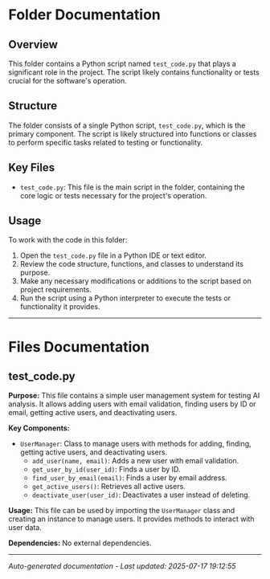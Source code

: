 # Folder Documentation

## Overview
This folder contains a Python script named `test_code.py` that plays a significant role in the project. The script likely contains functionality or tests crucial for the software's operation.

## Structure
The folder consists of a single Python script, `test_code.py`, which is the primary component. The script is likely structured into functions or classes to perform specific tasks related to testing or functionality.

## Key Files
- `test_code.py`: This file is the main script in the folder, containing the core logic or tests necessary for the project's operation.

## Usage
To work with the code in this folder:
1. Open the `test_code.py` file in a Python IDE or text editor.
2. Review the code structure, functions, and classes to understand its purpose.
3. Make any necessary modifications or additions to the script based on project requirements.
4. Run the script using a Python interpreter to execute the tests or functionality it provides.

---

# Files Documentation

## test_code.py

**Purpose:** This file contains a simple user management system for testing AI analysis. It allows adding users with email validation, finding users by ID or email, getting active users, and deactivating users.

**Key Components:**
- `UserManager`: Class to manage users with methods for adding, finding, getting active users, and deactivating users.
  - `add_user(name, email)`: Adds a new user with email validation.
  - `get_user_by_id(user_id)`: Finds a user by ID.
  - `find_user_by_email(email)`: Finds a user by email address.
  - `get_active_users()`: Retrieves all active users.
  - `deactivate_user(user_id)`: Deactivates a user instead of deleting.

**Usage:** This file can be used by importing the `UserManager` class and creating an instance to manage users. It provides methods to interact with user data.

**Dependencies:** No external dependencies.

---
*Auto-generated documentation - Last updated: 2025-07-17 19:12:55*
